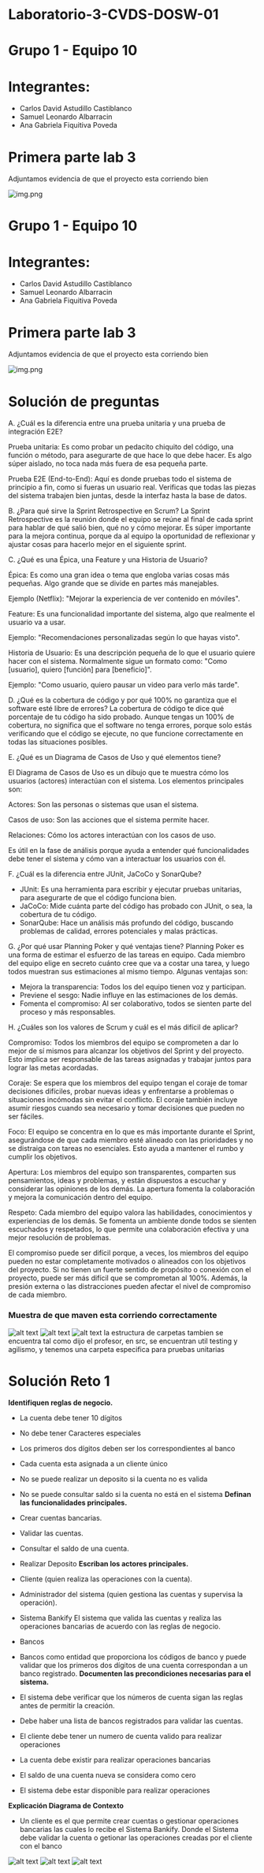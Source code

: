 # Laboratorio-3-CVDS-DOSW-01

# Grupo 1 - Equipo 10

# Integrantes:
- Carlos David Astudillo Castiblanco
- Samuel Leonardo Albarracin
- Ana Gabriela Fiquitiva Poveda


# Primera parte lab 3

 Adjuntamos evidencia de que el proyecto esta corriendo bien

![img.png](img.png)


# Grupo 1 - Equipo 10

# Integrantes:
- Carlos David Astudillo Castiblanco
- Samuel Leonardo Albarracin
- Ana Gabriela Fiquitiva Poveda


# Primera parte lab 3

 Adjuntamos evidencia de que el proyecto esta corriendo bien

![img.png](img.png)
# Solución de preguntas
A. ¿Cuál es la diferencia entre una prueba unitaria y una prueba de integración E2E?

Prueba unitaria: Es como probar un pedacito chiquito del código, una función o método, para asegurarte de que hace lo que debe hacer. Es algo súper aislado, no toca nada más fuera de esa pequeña parte.

Prueba E2E (End-to-End): Aquí es donde pruebas todo el sistema de principio a fin, como si fueras un usuario real. Verificas que todas las piezas del sistema trabajen bien juntas, desde la interfaz hasta la base de datos.

B. ¿Para qué sirve la Sprint Retrospective en Scrum?
La Sprint Retrospective es la reunión donde el equipo se reúne al final de cada sprint para hablar de qué salió bien, qué no y cómo mejorar. Es súper importante para la mejora continua, porque da al equipo la oportunidad de reflexionar y ajustar cosas para hacerlo mejor en el siguiente sprint.

C. ¿Qué es una Épica, una Feature y una Historia de Usuario?

Épica: Es como una gran idea o tema que engloba varias cosas más pequeñas. Algo grande que se divide en partes más manejables.

Ejemplo (Netflix): "Mejorar la experiencia de ver contenido en móviles".

Feature: Es una funcionalidad importante del sistema, algo que realmente el usuario va a usar.

Ejemplo: "Recomendaciones personalizadas según lo que hayas visto".

Historia de Usuario: Es una descripción pequeña de lo que el usuario quiere hacer con el sistema. Normalmente sigue un formato como: "Como [usuario], quiero [función] para [beneficio]".

Ejemplo: "Como usuario, quiero pausar un video para verlo más tarde".

D. ¿Qué es la cobertura de código y por qué 100% no garantiza que el software esté libre de errores?
La cobertura de código te dice qué porcentaje de tu código ha sido probado. Aunque tengas un 100% de cobertura, no significa que el software no tenga errores, porque solo estás verificando que el código se ejecute, no que funcione correctamente en todas las situaciones posibles.

E. ¿Qué es un Diagrama de Casos de Uso y qué elementos tiene?

El Diagrama de Casos de Uso es un dibujo que te muestra cómo los usuarios (actores) interactúan con el sistema. Los elementos principales son:

Actores: Son las personas o sistemas que usan el sistema.

Casos de uso: Son las acciones que el sistema permite hacer.

Relaciones: Cómo los actores interactúan con los casos de uso.

Es útil en la fase de análisis porque ayuda a entender qué funcionalidades debe tener el sistema y cómo van a interactuar los usuarios con él.

F. ¿Cuál es la diferencia entre JUnit, JaCoCo y SonarQube?

- JUnit: Es una herramienta para escribir y ejecutar pruebas unitarias, para asegurarte de que el código funciona bien.
- JaCoCo: Mide cuánta parte del código has probado con JUnit, o sea, la cobertura de tu código.
- SonarQube: Hace un análisis más profundo del código, buscando problemas de calidad, errores potenciales y malas prácticas.

G. ¿Por qué usar Planning Poker y qué ventajas tiene?
Planning Poker es una forma de estimar el esfuerzo de las tareas en equipo. Cada miembro del equipo elige en secreto cuánto cree que va a costar una tarea, y luego todos muestran sus estimaciones al mismo tiempo. Algunas ventajas son:
- Mejora la transparencia: Todos los del equipo tienen voz y participan.
- Previene el sesgo: Nadie influye en las estimaciones de los demás.
- Fomenta el compromiso: Al ser colaborativo, todos se sienten parte del proceso y más responsables.

H. ¿Cuáles son los valores de Scrum y cuál es el más difícil de aplicar?

Compromiso:
Todos los miembros del equipo se comprometen a dar lo mejor de sí mismos para alcanzar los objetivos del Sprint y del proyecto. Esto implica ser responsable de las tareas asignadas y trabajar juntos para lograr las metas acordadas.

Coraje:
Se espera que los miembros del equipo tengan el coraje de tomar decisiones difíciles, probar nuevas ideas y enfrentarse a problemas o situaciones incómodas sin evitar el conflicto. El coraje también incluye asumir riesgos cuando sea necesario y tomar decisiones que pueden no ser fáciles.

Foco:
El equipo se concentra en lo que es más importante durante el Sprint, asegurándose de que cada miembro esté alineado con las prioridades y no se distraiga con tareas no esenciales. Esto ayuda a mantener el rumbo y cumplir los objetivos.

Apertura:
Los miembros del equipo son transparentes, comparten sus pensamientos, ideas y problemas, y están dispuestos a escuchar y considerar las opiniones de los demás. La apertura fomenta la colaboración y mejora la comunicación dentro del equipo.

Respeto:
Cada miembro del equipo valora las habilidades, conocimientos y experiencias de los demás. Se fomenta un ambiente donde todos se sienten escuchados y respetados, lo que permite una colaboración efectiva y una mejor resolución de problemas.

El compromiso puede ser difícil porque, a veces, los miembros del equipo pueden no estar completamente motivados o alineados con los objetivos del proyecto. Si no tienen un fuerte sentido de propósito o conexión con el proyecto, puede ser más difícil que se comprometan al 100%. Además, la presión externa o las distracciones pueden afectar el nivel de compromiso de cada miembro.

### Muestra de que maven esta corriendo correctamente
![alt text](maven.png)
![alt text](mvnclean.png)
![alt text](mvntest.png)
la estructura de carpetas tambien se encuentra tal como dijo el profesor, en src, se encuentran util testing y agilismo, y tenemos una carpeta especifica para pruebas unitarias

# Solución Reto 1
**Identifiquen reglas de negocio.**
- La cuenta debe tener 10 dígitos
- No debe tener Caracteres especiales
- Los primeros dos dígitos deben ser los correspondientes al banco
- Cada cuenta esta asignada a un cliente único
- No se puede realizar un deposito si la cuenta no es valida 
- No se puede consultar saldo si la cuenta no está en el sistema 
**Definan las funcionalidades principales.**
- Crear cuentas bancarias.
- Validar las cuentas.
- Consultar el saldo de una cuenta.
- Realizar Deposito
**Escriban los actores principales.**
- Cliente (quien realiza las operaciones con la cuenta).
- Administrador del sistema (quien gestiona las cuentas y supervisa la operación).
- Sistema Bankify El sistema que valida las cuentas y realiza las operaciones bancarias de acuerdo con las reglas de negocio.
- Bancos 
- Bancos como entidad que proporciona los códigos de banco y puede validar que los primeros dos dígitos de una cuenta correspondan a un banco registrado.
**Documenten las precondiciones necesarias para el sistema.**

- El sistema debe verificar que los números de cuenta sigan las reglas antes de permitir la creación.
- Debe haber una lista de bancos registrados para validar las cuentas.
- El cliente debe tener un numero de cuenta valido para realizar operaciones
- La cuenta debe existir para realizar operaciones bancarias
- El saldo de una cuenta nueva se considera como cero 
- El sistema debe estar disponible para realizar operaciones 

**Explicación Diagrama de Contexto**
- Un cliente es el que permite crear cuentas o gestionar  operaciones bancarias las cuales lo recibe el Sistema Bankify. Donde el Sistema debe validar la cuenta o getionar las operaciones creadas por el cliente con el banco 

![alt text](docs/uml/DiagramadeContexto.png)
![alt text](docs/uml/casosDeuso.png)
![alt text](docs/uml/HistoriasUsuario.png)